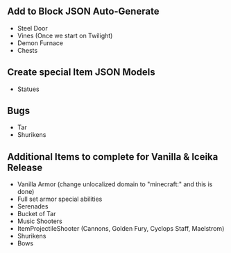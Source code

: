 ## Add to Block JSON Auto-Generate
* Steel Door
* Vines (Once we start on Twilight)
* Demon Furnace
* Chests

## Create special Item JSON Models
* Statues

## Bugs
* Tar
* Shurikens

## Additional Items to complete for Vanilla & Iceika Release
* Vanilla Armor (change unlocalized domain to "minecraft:" and this is done)
* Full set armor special abilities
* Serenades
* Bucket of Tar
* Music Shooters
* ItemProjectileShooter (Cannons, Golden Fury, Cyclops Staff, Maelstrom)
* Shurikens
* Bows
